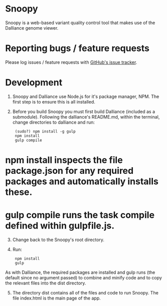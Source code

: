 Snoopy
======
Snoopy is a web-based variant quality control tool that makes use of the Dalliance genome viewer.

Reporting bugs / feature requests
=================================
Please log issues / feature requests with [GitHub's issue tracker](https://github.com/wtsi-medical-genomics/snoopy/issues). 

Development
===========
1. Snoopy and Dalliance use Node.js for it's package manager, NPM. The first step is to ensure this is all installed.
2. Before you build Snoopy you must first build Dalliance (included as a submodule). Following the dalliance's README.md, within the terminal, change directories to dalliance and run:

        (sudo?) npm install -g gulp
        npm install
        gulp compile

# npm install inspects the file package.json for any required packages and automatically installs these.
# gulp compile runs the task compile defined within gulpfile.js.

3. Change back to the Snoopy's root directory.
4. Run:

        npm install
        gulp

As with Dalliance, the required packages are installed and gulp runs (the default since no argument passed) to combine and minify code and to copy the relevant files into the dist directory.

5. The directory dist contains all of the files and code to run Snoopy. The file index.html is the main page of the app. 
